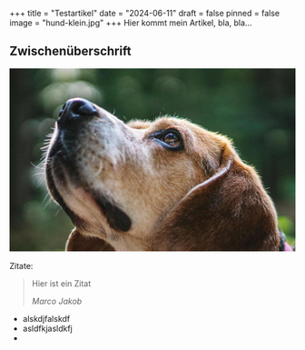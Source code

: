 +++
title = "Testartikel"
date = "2024-06-11"
draft = false
pinned = false
image = "hund-klein.jpg"
+++
Hier kommt mein Artikel, bla, bla...

## Zwischenüberschrift

![Alt Text](hund-klein.jpg "Titel Text")

Zitate:



> Hier ist ein Zitat
>
> *Marco Jakob*

* alskdjfalskdf
* asldfkjasldkfj
*